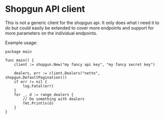 # Shopgun API client

This is not a generic client for the shopgun api.
It only does what i need it to do but could easily be extended to cover more endpoints and support
for more parameters on the individual endpoints.

Example usage:

```
package main

func main() {
	client := shopgun.New("my fancy api key", "my fancy secret key")

	dealers, err := client.Dealers("netto", shopgun.DefaultPagination())
	if err != nil {
		log.Fatal(err)
	}
	for _, d := range dealers {
		// Do something with dealers
		fmt.Println(d)
	}
}
```
